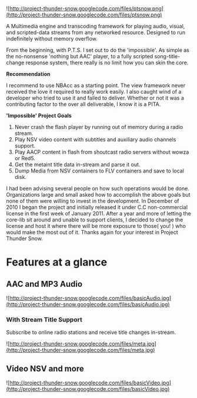 ![http://project-thunder-snow.googlecode.com/files/ptsnow.png](http://project-thunder-snow.googlecode.com/files/ptsnow.png)

A Multimedia engine and transcoding framework for playing audio, visual, and scripted-data streams from any networked resource. Designed to run indefinitely without memory overflow.

From the beginning, with P.T.S. I set out to do the 'impossible'. As simple as the no-nonsense 'nothing but AAC' player, to a fully scripted song-title-change response system, there really is no limit how you can skin the core.


**Recommendation**

I recommend to use NBAcc as a starting point. The view framework never received the love it required to really work easily. I also caught wind of a developer who tried to use it and failed to deliver. Whether or not it was a contributing factor to the over all deliverable, I know it is a PITA.


**'Impossible' Project Goals**
  1. Never crash the flash player by running out of memory during a radio stream.
  1. Play NSV video content with subtitles and auxiliary audio channels support.
  1. Play AACP content in flash from shoutcast radio servers without wowza or Red5.
  1. Get the metaint title data in-stream and parse it out.
  1. Dump Media from NSV containers to FLV containers and save to local disk.

I had been advising several people on how such operations would be done. Organizations large and small asked how to accomplish the above goals but none of them were willing to invest in the development. In December of 2010 I began the project and initially released it under C.C non-commercial license in the first week of January 2011. After a year and more of letting the core-lib sit around and unable to support clients, I decided to change the license and host it where there will be more exposure to those( you! ) who would make the most out of it. Thanks again for your interest in Project Thunder Snow.

# Features at a glance #

## AAC and MP3 Audio ##

![http://project-thunder-snow.googlecode.com/files/basicAudio.jpg](http://project-thunder-snow.googlecode.com/files/basicAudio.jpg)

### With Stream Title Support ###
Subscribe to online radio stations and receive title changes in-stream.

![http://project-thunder-snow.googlecode.com/files/meta.jpg](http://project-thunder-snow.googlecode.com/files/meta.jpg)

## Video NSV and more ##

![http://project-thunder-snow.googlecode.com/files/basicVideo.jpg](http://project-thunder-snow.googlecode.com/files/basicVideo.jpg)